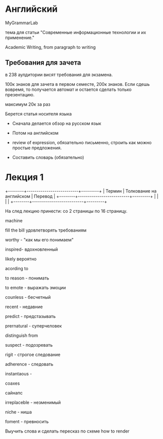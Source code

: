 Английский
==========

MyGrammarLab

тема для статьи "Современные информационные технологии и их применение."

Academic Writing, from paragraph to writing

Требования для зачета
---------------------

в 238 аулдитории висят требования для экзамена.

100к знаков для зачета в первом семесте, 200к знаков. Если сдешь вовремя, то
получается автомат и остается сделать только презентацию.

максимум 20к за раз

Берется статья носителя языка

-   Сначала делается обзор на русском язык

-   Потом на английском

-   review of expression, обязательно письменно, строить как можно простые
    предложения.

-   Составить словарь (обязательно)

Лекция 1
========

+--------+--------------------------+---------+
| Термин | Толкование на английском | Перевод |
+--------+--------------------------+---------+
|        |                          |         |
+--------+--------------------------+---------+

На след лекцию принести: со 2 страницы по 16 страницу.



machine

fill the bill удовлетворять требованиям

worthy - "как мы его понимаем"

inspired- вдохновленный

likely вероятно

acording to

to reason - понимать

to emote - выражать эмоции

counless - бесчетный

recent - недавние

predict - предстазывать

prernatural - суперчеловек

distinguish from

suspect - подозревать

rigit - строгое следование

adherence - следовать

instantaous -

coaxes

сайнапс

irreplaceble - незменимый

niche - ниша

foment - превносить

Выучить слова и сделать пересказ по схеме how to render
